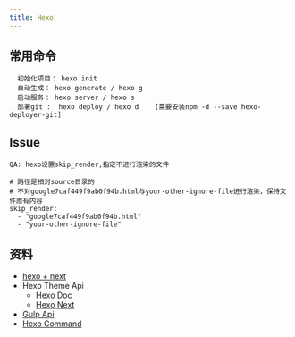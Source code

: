 ```yaml
---
title: Hexo
---
```


## 常用命令
```
  初始化项目： hexo init
  自动生成： hexo generate / hexo g
  启动服务： hexo server / hexo s
  部署git :  hexo deploy / hexo d    [需要安装npm -d --save hexo-deployer-git]
```

## Issue
```
QA: hexo设置skip_render,指定不进行渲染的文件

# 路径是相对source目录的
# 不对google7caf449f9ab0f94b.html与your-other-ignore-file进行渲染，保持文件原有内容
skip_render:
  - "google7caf449f9ab0f94b.html"
  - "your-other-ignore-file"
```

## 资料
- [hexo + next](https://www.jianshu.com/p/ee4344922554)
- Hexo Theme Api
  - [Hexo Doc](https://zalando-incubator.github.io/hexo-theme-doc/get-started.html)
  - [Hexo Next](http://theme-next.iissnan.com/)
- [Gulp Api](https://www.gulpjs.com.cn/docs/getting-started/)
- [Hexo Command](https://hexo.io/zh-cn/docs/commands.html)